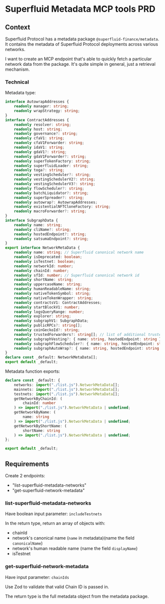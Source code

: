 # Superfluid Metadata MCP tools PRD

## Context

Superfluid Protocol has a metadata package `@superfluid-finance/metadata`. It contains the metadata of Superfluid Protocol deployments across various networks.

I want to create an MCP endpoint that's able to quickly fetch a particular network data from the package. It's quite simple in general, just a retrieval mechanism.

### Technical

Metadata type:
```ts
interface AutowrapAddresses {
    readonly manager: string;
    readonly wrapStrategy: string;
}
interface ContractAddresses {
    readonly resolver: string;
    readonly host: string;
    readonly governance?: string;
    readonly cfaV1: string;
    readonly cfaV1Forwarder: string;
    readonly idaV1: string;
    readonly gdaV1?: string;
    readonly gdaV1Forwarder?: string;
    readonly superTokenFactory: string;
    readonly superfluidLoader: string;
    readonly toga?: string;
    readonly vestingScheduler?: string;
    readonly vestingSchedulerV2?: string;
    readonly vestingSchedulerV3?: string;
    readonly flowScheduler?: string;
    readonly batchLiquidator?: string;
    readonly superSpreader?: string;
    readonly autowrap?: AutowrapAddresses;
    readonly existentialNFTCloneFactory: string;
    readonly macroForwarder?: string;
}
interface SubgraphData {
    readonly name: string;
    readonly cliName?: string;
    readonly hostedEndpoint?: string;
    readonly satsumaEndpoint?: string;
}
export interface NetworkMetaData {
    readonly name: string; // Superfluid canonical network name
    readonly isDeprecated: boolean;
    readonly isTestnet: boolean;
    readonly networkId: number;
    readonly chainId: number;
    readonly sfId: number; // Superfluid canonical network id
    readonly shortName: string;
    readonly uppercaseName: string;
    readonly humanReadableName: string;
    readonly nativeTokenSymbol: string;
    readonly nativeTokenWrapper: string;
    readonly contractsV1: ContractAddresses;
    readonly startBlockV1: number;
    readonly logsQueryRange: number;
    readonly explorer: string;
    readonly subgraphV1: SubgraphData;
    readonly publicRPCs?: string[];
    readonly coinGeckoId?: string;
    readonly trustedForwarders?: string[]; // list of additional trusted forwarders
    readonly subgraphVesting?: { name: string, hostedEndpoint: string }
    readonly subgraphFlowScheduler?: { name: string, hostedEndpoint: string }
    readonly subgraphAutoWrap?: { name: string, hostedEndpoint: string },
}
declare const _default: NetworkMetaData[];
export default _default;
```

Metadata function exports:
```ts
declare const _default: {
    networks: import("./list.js").NetworkMetaData[];
    mainnets: import("./list.js").NetworkMetaData[];
    testnets: import("./list.js").NetworkMetaData[];
    getNetworkByChainId: (
        chainId: number
    ) => import("./list.js").NetworkMetaData | undefined;
    getNetworkByName: (
        name: string
    ) => import("./list.js").NetworkMetaData | undefined;
    getNetworkByShortName: (
        shortName: string
    ) => import("./list.js").NetworkMetaData | undefined;
};

export default _default;
```

## Requirements

Create 2 endpoints:
- "list-superfluid-metadata-networks"
- "get-superfluid-network-metadata"

### list-superfluid-metadata-networks

Have boolean input parameter: `includeTestnets`

In the return type, return an array of objects with:
- chainId
- network's canonical name (`name` in metadata)(name the field `canonicalName`)
- network's human readable name (name the field `displayName`)
- isTestnet

### get-superfluid-network-metadata

Have input parameter: `chainIds`

Use Zod to validate that valid Chain ID is passed in.

The return type is the full metadata object from the metadata package.